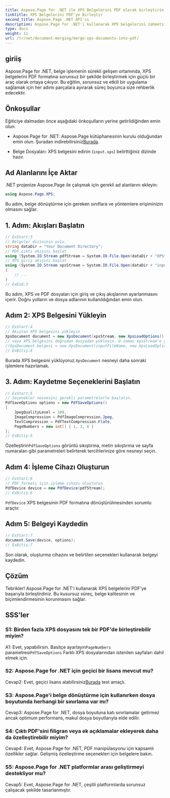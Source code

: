 ```yaml
---
title: Aspose.Page for .NET ile XPS Belgelerini PDF olarak birleştirin
linktitle: XPS Belgelerini PDF'ye Birleştir
second_title: Aspose.Page .NET API'si
description: Aspose.Page for .NET'i kullanarak XPS belgelerini zahmetsizce yüksek kaliteli PDF'lerle birleştirin. Sorunsuz bir belge dönüştürme deneyimi için adım adım kılavuzumuzu izleyin.
type: docs
weight: 11
url: /tr/net/document-merging/merge-xps-documents-into-pdf/
---
```

## giriiş

Aspose.Page for .NET, belge işlemenin sürekli gelişen ortamında, XPS belgelerini PDF formatına sorunsuz bir şekilde birleştirmek için güçlü bir araç olarak ortaya çıkıyor. Bu eğitim, sorunsuz ve etkili bir uygulama sağlamak için her adımı parçalara ayırarak süreç boyunca size rehberlik edecektir.

## Önkoşullar

Eğiticiye dalmadan önce aşağıdaki önkoşulların yerine getirildiğinden emin olun:

-  Aspose.Page for .NET: Aspose.Page kütüphanesinin kurulu olduğundan emin olun. Şuradan indirebilirsiniz[Burada](https://releases.aspose.com/page/net/).

- Belge Dosyaları: XPS belgesini edinin (`input.xps`) belirttiğiniz dizinde hazır.

## Ad Alanlarını İçe Aktar

.NET projenize Aspose.Page ile çalışmak için gerekli ad alanlarını ekleyin:

```csharp
using Aspose.Page.XPS;
```

Bu adım, belge dönüştürme için gereken sınıflara ve yöntemlere erişiminizin olmasını sağlar.

## 1. Adım: Akışları Başlatın

```csharp
// ExStart:3
// Belgeler dizininin yolu.
string dataDir = "Your Document Directory";
// PDF çıktı akışını başlat
using (System.IO.Stream pdfStream = System.IO.File.Open(dataDir + "XPStoPDF_out.pdf", System.IO.FileMode.OpenOrCreate, System.IO.FileAccess.Write))
// XPS giriş akışını başlat
using (System.IO.Stream xpsStream = System.IO.File.Open(dataDir + "input.xps", System.IO.FileMode.Open))
{
    // ...
}
// ExEnd:3
```

Bu adım, XPS ve PDF dosyaları için giriş ve çıkış akışlarının ayarlanmasını içerir. Doğru yolların ve dosya adlarının kullanıldığından emin olun.

## Adım 2: XPS Belgesini Yükleyin

```csharp
// ExStart:4
// Akıştan XPS belgesini yükleyin
XpsDocument document = new XpsDocument(xpsStream, new XpsLoadOptions());
// veya XPS belgesini doğrudan dosyadan yükleyin. O zaman xpsStream'e gerek yok.
//XpsDocument belgesi = new XpsDocument(inputFileName, new XpsLoadOptions());
// ExBitiş:4
```

 Burada XPS belgesini yüklüyoruz.`XpsDocument` nesneyi daha sonraki işlemlere hazırlamak.

## 3. Adım: Kaydetme Seçeneklerini Başlatın

```csharp
// ExStart:5
// Seçenekler nesnesini gerekli parametrelerle başlatın.
PdfSaveOptions options = new PdfSaveOptions()
{
    JpegQualityLevel = 100,
    ImageCompression = PdfImageCompression.Jpeg,
    TextCompression = PdfTextCompression.Flate,
    PageNumbers = new int[] { 1, 2, 6 }
};
// ExBitiş:5
```

 Özelleştirin`PdfSaveOptions` görüntü sıkıştırma, metin sıkıştırma ve sayfa numaraları gibi parametreleri belirterek tercihlerinize göre nesneyi seçin.

## Adım 4: İşleme Cihazı Oluşturun

```csharp
// ExStart:6
// PDF formatı için işleme cihazı oluşturun
PdfDevice device = new PdfDevice(pdfStream);
// ExBitiş:6
```

`PdfDevice` XPS belgesinin PDF formatına dönüştürülmesinden sorumlu araçtır.

## Adım 5: Belgeyi Kaydedin

```csharp
// ExStart:7
document.Save(device, options);
// ExBitiş:7
```

Son olarak, oluşturma cihazını ve belirtilen seçenekleri kullanarak belgeyi kaydedin.

## Çözüm

Tebrikler! Aspose.Page for .NET'i kullanarak XPS belgelerini PDF'ye başarıyla birleştirdiniz. Bu kusursuz süreç, belge kalitesinin ve biçimlendirmesinin korunmasını sağlar.

## SSS'ler

### S1: Birden fazla XPS dosyasını tek bir PDF'de birleştirebilir miyim?

 A1: Evet, yapabilirsin. Basitçe ayarlayın`PageNumbers` parametresi`PdfSaveOptions` Farklı XPS dosyalarından istenilen sayfaları dahil etmek için.

### S2: Aspose.Page for .NET için geçici bir lisans mevcut mu?

 Cevap2: Evet, geçici lisans alabilirsiniz[Burada](https://purchase.aspose.com/temporary-license/) test amaçlı.

### S3: Aspose.Page'i belge dönüştürme için kullanırken dosya boyutunda herhangi bir sınırlama var mı?

Cevap3: Aspose.Page for .NET, dosya boyutuna katı sınırlamalar getirmez ancak optimum performans, makul dosya boyutlarıyla elde edilir.

### S4: Çıktı PDF'sini filigran veya ek açıklamalar ekleyerek daha da özelleştirebilir miyim?

Cevap4: Evet, Aspose.Page for .NET, PDF manipülasyonu için kapsamlı özellikler sağlar. Gelişmiş özelleştirme seçenekleri için belgelere bakın.

### S5: Aspose.Page for .NET platformlar arası geliştirmeyi destekliyor mu?

Cevap5: Evet, Aspose.Page for .NET, çeşitli platformlarda sorunsuz çalışacak şekilde tasarlanmıştır.